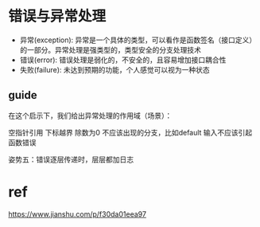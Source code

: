 # 错误与异常处理
- 异常(exception): 异常是一个具体的类型，可以看作是函数签名（接口定义）的一部分。异常处理是强类型的，类型安全的分支处理技术
- 错误(error): 错误处理是弱化的，不安全的，且容易增加接口耦合性
- 失败(failure): 未达到预期的功能，个人感觉可以视为一种状态
## guide

在这个启示下，我们给出异常处理的作用域（场景）：

空指针引用
下标越界
除数为0
不应该出现的分支，比如default
输入不应该引起函数错误


姿势五：错误逐层传递时，层层都加日志
# ref
https://www.jianshu.com/p/f30da01eea97